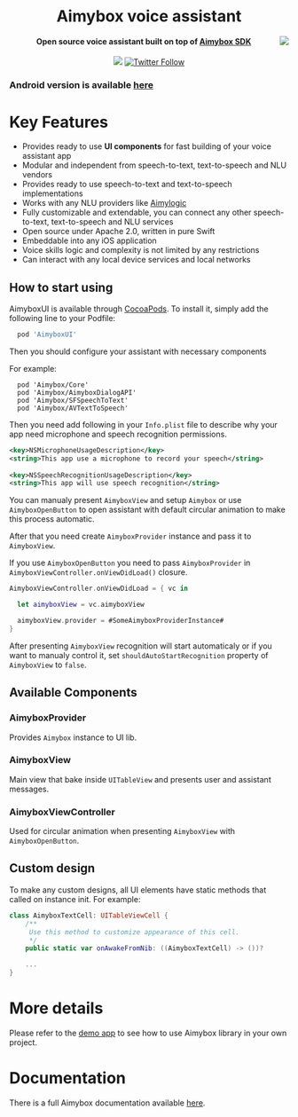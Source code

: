 <h1 align="center">Aimybox voice assistant</h1>
<a href="https://aimybox.com"><img src="https://i.imgur.com/qyCxMmO.gif" align="right"></a>

<h4 align="center">Open source voice assistant built on top of <a href="https://github.com/aimybox/aimybox-ios-sdk">Aimybox SDK</a></h4>

<p align="center">
    <a href="https://gitter.im/aimybox/community"><img src="https://badges.gitter.im/amitmerchant1990/electron-markdownify.svg"></a>
    <a href="https://twitter.com/intent/follow?screen_name=aimybox"><img alt="Twitter Follow" src="https://img.shields.io/twitter/follow/aimybox.svg?label=Follow%20on%20Twitter&style=popout"></a>
  
### Android version is available [here](https://github.com/just-ai/aimybox-android-assistant)


# Key Features

* Provides ready to use **UI components** for fast building of your voice assistant app
* Modular and independent from speech-to-text, text-to-speech and NLU vendors
* Provides ready to use speech-to-text and text-to-speech implementations
* Works with any NLU providers like [Aimylogic](https://help.aimybox.com/en/article/aimylogic-webhook-5quhb1/)
* Fully customizable and extendable, you can connect any other speech-to-text, text-to-speech and NLU services
* Open source under Apache 2.0, written in pure Swift
* Embeddable into any iOS application
* Voice skills logic and complexity is not limited by any restrictions
* Can interact with any local device services and local networks

## How to start using

AimyboxUI is available through [CocoaPods](https://cocoapods.org). To install
it, simply add the following line to your Podfile:

```ruby
  pod 'AimyboxUI'
```

Then you should configure your assistant with necessary components

For example:
```
  pod 'Aimybox/Core'
  pod 'Aimybox/AimyboxDialogAPI'
  pod 'Aimybox/SFSpeechToText'
  pod 'Aimybox/AVTextToSpeech'
```


Then you need add following in your `Info.plist` file to describe why your app need microphone and speech recognition permissions.

```xml
<key>NSMicrophoneUsageDescription</key>
<string>This app use a microphone to record your speech</string>
  
<key>NSSpeechRecognitionUsageDescription</key>
<string>This app will use speech recognition</string>
```

You can manualy present `AimyboxView` and setup `Aimybox` or use `AimyboxOpenButton` to open assistant with default circular animation to make this process automatic.

After that you need create `AimyboxProvider` instance and pass it to `AimyboxView`.

If you use `AimyboxOpenButton` you need to pass `AimyboxProvider` in `AimyboxViewController.onViewDidLoad()` closure.
```swift  
AimyboxViewController.onViewDidLoad = { vc in

  let aimyboxView = vc.aimyboxView

  aimyboxView.provider = #SomeAimyboxProviderInstance#
}
```

After presenting `AimyboxView` recognition will start automaticaly or if you want to manualy control it, set `shouldAutoStartRecognition` property of `AimyboxView` to `false`.


## Available Components
### AimyboxProvider

Provides `Aimybox` instance to UI lib.

### AimyboxView

Main view that bake inside `UITableView` and presents user and assistant messages.

### AimyboxViewController

Used for circular animation when presenting `AimyboxView` with `AimyboxOpenButton`.

## Custom design

To make any custom designs, all UI elements have static methods that called on instance init.
For example:

```swift
class AimyboxTextCell: UITableViewCell {
    /**
     Use this method to customize appearance of this cell.
     */
    public static var onAwakeFromNib: ((AimyboxTextCell) -> ())?

    ...    
}
```

# More details

Please refer to the [demo app](https://github.com/just-ai/aimybox-ios-assistant/tree/master/ExampleApp) to see how to use Aimybox library in your own project.

# Documentation

There is a full Aimybox documentation available [here](https://help.aimybox.com).
